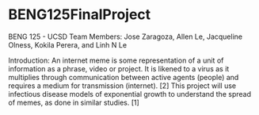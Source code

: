 # BENG125FinalProject
BENG 125 - UCSD
Team Members: Jose Zaragoza, Allen Le, Jacqueline Olness, Kokila Perera, and Linh N Le

Introduction: 
An internet meme is some representation of a unit of information as a phrase, video or project. 
It is likened to a virus as it multiplies through communication between active agents (people) and requires a medium for transmission (internet). [2] This project will use infectious disease models of exponential growth to understand the spread of memes, as done in similar studies. [1]
